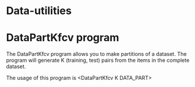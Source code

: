 # Data-utilities

# DataPartKfcv program

The DataPartKfcv program allows you to make partitions of a dataset. The program will generate K (training, test) pairs from the items in the complete dataset.

The usage of this program is \<DataPartKfcv K DATA_PART>

